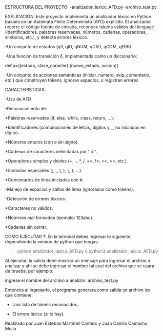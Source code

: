 ESTRUCTURA DEL PROYECTO:
-analizador_lexico_AFD.py
-archivo_test.py

EXPLICACIÓN:
Este proyecto implementa un analizador léxico en Python basado en un Autómata Finito Determinista (AFD) explícito.
El analizador recorre el código fuente de entrada, reconoce tokens válidos del lenguaje (identificadores, palabras reservadas, números, cadenas, operadores, símbolos, etc.), 
y detecta errores léxicos.

-Un conjunto de estados (q0, qID, qNUM, qCAD, qCOM, qERR).

-Una función de transición δ, implementada como un diccionario:

  delta={(estado, clase_caracter):(nuevo_estado, accion)}

-Un conjunto de acciones semánticas (iniciar_numero, skip_comentario, etc.) que construyen tokens, ignoran espacios, o registran errores


CARACTERISTICAS:

-Uso de AFD

-Reconocimiento de:

  *Palabras reservadas (if, else, while, class, return, …).

  *Identificadores (combinaciones de letras, dígitos y _, no iniciados en dígito).

  *Números enteros (con o sin signo).

  *Cadenas de caracteres delimitadas por ' o ".

  *Operadores simples y dobles (+, -, *, /, ==, !=, <=, >=, etc.).

  *Símbolos especiales (;, ,, (, ), {, }, …).

  *Comentarios de línea iniciados con #.
  

-Manejo de espacios y saltos de línea (ignorados como tokens).

-Detección de errores léxicos:

  *Caracteres no válidos.

  *Números mal formados (ejemplo: 123abc).

  *Cadenas sin cerrar.


COMO EJECUTAR ?:
En la terminal debes ingresar lo siguiente, dependiendo la version de python que tengas:

>python analizador_lexico_AFD.py
ó
>python3 analizador_lexico_AFD.py


Al ejecutar, la salida debe mostrar un mensaje para ingresar el archivo a analizar y ahi se debe ingresar el nombre tal cual del archivo que se usara de prueba, por ejemplo:

ingrese el nombre del archivo a analizar:
archivo_test.py

Entonces al ingresarlo, el programa generara como salida un archivo lex que contiene:

- Una lista de tokens reconocidos.

- El errore léxico (si lo hay).

Realizado por Juan Esteban Martinez Cantero y Juan Camilo Camacho Mejía
